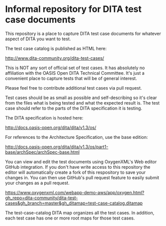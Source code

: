 Informal repository for DITA test case documents
================================================

This repository is a place to capture DITA test case documents
for whatever aspect of DITA you want to test.

The test case catalog is published as HTML here: 

http://www.dita-community.org/dita-test-cases/

This is NOT any sort of official set of test cases. It has
absolutely no affiliation with the OASIS Open DITA Technical Committee.
It's just a convenient place to capture tests that will be of 
general interest.

Please feel free to contribute additional test cases via pull
request.

Test cases should be as small as possible and self-describing so
it's clear from the files what is being tested and what the
expected result is. The test case should refer to the parts
of the DITA specification it is testing. 

The DITA specification is hosted here:

http://docs.oasis-open.org/dita/dita/v1.3/os/

For references to the Architecture Specification, use the
base edition: 

http://docs.oasis-open.org/dita/dita/v1.3/os/part1-base/archSpec/archSpec-base.html

You can view and edit the test documents using OxygenXML's Web editor GitHub integration. If you don't have write access to this repository the editor will automatically create a fork of this respository to save your changes in. You can then use GitHub's pull request feature to easily submit your changes as a pull request.

https://www.oxygenxml.com/webapp-demo-aws/app/oxygen.html?gh_repo=dita-community/dita-test-cases&gh_branch=master&gh_ditamap=test-case-catalog.ditamap

The test-case-catalog DITA map organizes all the test cases. In addition, each test case has one or more root maps for those test cases.

